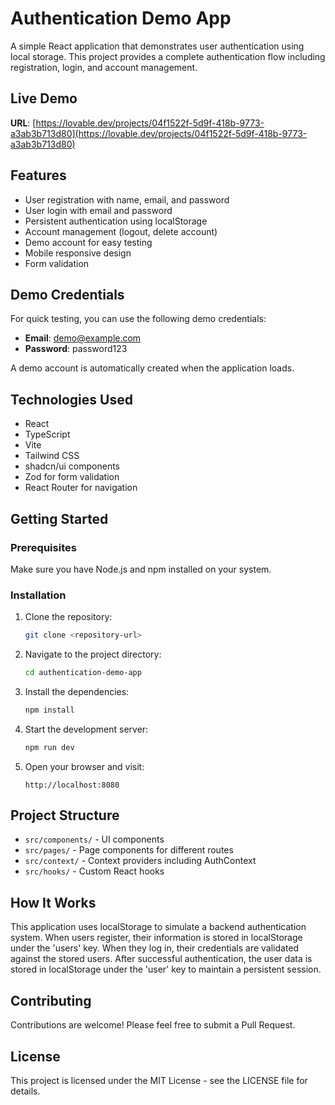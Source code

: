 
# Authentication Demo App

A simple React application that demonstrates user authentication using local storage. This project provides a complete authentication flow including registration, login, and account management.

## Live Demo

**URL**: [https://lovable.dev/projects/04f1522f-5d9f-418b-9773-a3ab3b713d80](https://lovable.dev/projects/04f1522f-5d9f-418b-9773-a3ab3b713d80)

## Features

- User registration with name, email, and password
- User login with email and password
- Persistent authentication using localStorage
- Account management (logout, delete account)
- Demo account for easy testing
- Mobile responsive design
- Form validation

## Demo Credentials

For quick testing, you can use the following demo credentials:

- **Email**: demo@example.com
- **Password**: password123

A demo account is automatically created when the application loads.

## Technologies Used

- React
- TypeScript
- Vite
- Tailwind CSS
- shadcn/ui components
- Zod for form validation
- React Router for navigation

## Getting Started

### Prerequisites

Make sure you have Node.js and npm installed on your system.

### Installation

1. Clone the repository:
   ```sh
   git clone <repository-url>
   ```

2. Navigate to the project directory:
   ```sh
   cd authentication-demo-app
   ```

3. Install the dependencies:
   ```sh
   npm install
   ```

4. Start the development server:
   ```sh
   npm run dev
   ```

5. Open your browser and visit:
   ```
   http://localhost:8080
   ```

## Project Structure

- `src/components/` - UI components
- `src/pages/` - Page components for different routes
- `src/context/` - Context providers including AuthContext
- `src/hooks/` - Custom React hooks

## How It Works

This application uses localStorage to simulate a backend authentication system. When users register, their information is stored in localStorage under the 'users' key. When they log in, their credentials are validated against the stored users. After successful authentication, the user data is stored in localStorage under the 'user' key to maintain a persistent session.

## Contributing

Contributions are welcome! Please feel free to submit a Pull Request.

## License

This project is licensed under the MIT License - see the LICENSE file for details.
